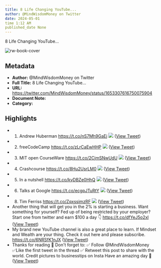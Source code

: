 ```yaml
---
title: 8 Life Changing YouTube...
author: @MindWisdomMoney on Twitter
date: 2024-05-01
time 1:12 AM
published_date None
---
```

8 Life Changing YouTube...

![rw-book-cover](https://pbs.twimg.com/profile_images/1682390891921567745/ZCO6iZHq.jpg)

## Metadata
- **Author:** @MindWisdomMoney on Twitter
- **Full Title:** 8 Life Changing YouTube...
- **URL:** https://twitter.com/MindWisdomMoney/status/1653307616750075904
- **Document Note:** 
- **Category:**

## Highlights
- 1. Andrew Huberman 
  https://t.co/nS7Mh9GaEj 
  ![](https://pbs.twimg.com/media/FvG6hXKWYAYP5Pg.jpg) ([View Tweet](https://twitter.com/MindWisdomMoney/status/1653307622647275520))
- 2. freeCodeCamp
  https://t.co/zLrCaEwHHP 
  ![](https://pbs.twimg.com/media/FvG6h3FXoAECrYX.jpg) ([View Tweet](https://twitter.com/MindWisdomMoney/status/1653307631140843521))
- 3. MIT open CourseWare
  https://t.co/2CjmSNwUdU 
  ![](https://pbs.twimg.com/media/FvG6iV0XwAAbNJh.jpg) ([View Tweet](https://twitter.com/MindWisdomMoney/status/1653307639835631616))
- 4. Crashcourse
  https://t.co/8Hu2UsrLM0 
  ![](https://pbs.twimg.com/media/FvG6i5DXgAEPtAe.jpg) ([View Tweet](https://twitter.com/MindWisdomMoney/status/1653307648975032321))
- 5. In a nutshell
  https://t.co/kyDBZe0HhQ 
  ![](https://pbs.twimg.com/media/FvG6jWVWIAAZ3B6.jpg) ([View Tweet](https://twitter.com/MindWisdomMoney/status/1653307657208451074))
- 6. Talks at Google
  https://t.co/ecgpJTuRtY 
  ![](https://pbs.twimg.com/media/FvG6j1WXoAAsD8z.jpg) ([View Tweet](https://twitter.com/MindWisdomMoney/status/1653307664883916801))
- 8. Tim Ferriss
  https://t.co/ZqxssimzRF 
  ![](https://pbs.twimg.com/media/FvG6k8ZXoAIAsMk.jpg) ([View Tweet](https://twitter.com/MindWisdomMoney/status/1653307684198678529))
- Another thing that will get you in the 2% is starting a business.
  Want something for yourself?
  Fed up of being restricted by your employer?
  Start one from twitter and earn $100 a day 👇
  https://t.co/dfYeJ5o2xl ([View Tweet](https://twitter.com/MindWisdomMoney/status/1653307688292438022))
- My brand new YouTube channel is also a great place to learn.
  If Mindset and Wealth are your thing.
  Check it out here and please subscribe.
  https://t.co/6NRSfK1nJX ([View Tweet](https://twitter.com/MindWisdomMoney/status/1653307692264353793))
- Thanks for reading 🙌
  Don't forget to:
  ✅️ Follow @MindWisdomMoney
  ✅️Like the first tweet in the thread
  ✅️ Retweet this post to share with the world.
  Credit pictures to businesstips on Insta
  Have an amazing day 🙏 ([View Tweet](https://twitter.com/MindWisdomMoney/status/1653307696370548737))
